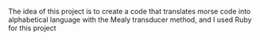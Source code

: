The idea of ​​this project is to create a code that translates morse code into alphabetical language with the Mealy transducer method, and I used Ruby for this project